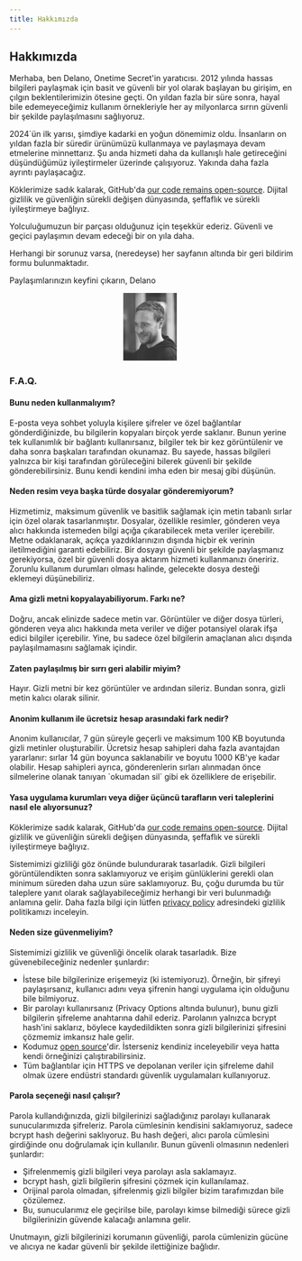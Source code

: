 ```yaml
---
title: Hakkımızda
---
```


<article class="prose dark:prose-invert md:prose-lg lg:prose-xl">
  <h2>
    Hakkımızda
  </h2>

  <p>
    Merhaba, ben Delano, Onetime Secret'in yaratıcısı. 2012 yılında hassas bilgileri paylaşmak için basit ve güvenli bir yol olarak başlayan bu girişim, en çılgın beklentilerimizin ötesine geçti. On yıldan fazla bir süre sonra, hayal bile edemeyeceğimiz kullanım örnekleriyle her ay milyonlarca sırrın güvenli bir şekilde paylaşılmasını sağlıyoruz.
  </p>

  <p>
    2024`ün ilk yarısı, şimdiye kadarki en yoğun dönemimiz oldu. İnsanların on yıldan fazla bir süredir ürünümüzü kullanmaya ve paylaşmaya devam etmelerine minnettarız. Şu anda hizmeti daha da kullanışlı hale getireceğini düşündüğümüz iyileştirmeler üzerinde çalışıyoruz. Yakında daha fazla ayrıntı paylaşacağız.
  </p>

  <p>
    Köklerimize sadık kalarak, GitHub'da <a href="https://github.com/onetimesecret/onetimesecret">our code remains open-source</a>. Dijital gizlilik ve güvenliğin sürekli değişen dünyasında, şeffaflık ve sürekli iyileştirmeye bağlıyız.
  </p>

  <p>
    Yolculuğumuzun bir parçası olduğunuz için teşekkür ederiz. Güvenli ve geçici paylaşımın devam edeceği bir on yıla daha.
  </p>

  <p>
    Herhangi bir sorunuz varsa, (neredeyse) her sayfanın altında bir geri bildirim formu bulunmaktadır.
  </p>

  <p>
    Paylaşımlarınızın keyfini çıkarın,
Delano
  </p>

  <p style="margin-left: 40%; margin-right: 40%">
    <a
      href="https://delanotes.com/"
      title="Delano Mandelbaum"><img
        src="/public/etc/img/delano-g.png"
        width="95"
        height="120"
        border="0"
      /></a>
  </p>

  <h3>F.A.Q.</h3>

  <h4>Bunu neden kullanmalıyım?</h4>
  <p>
    E-posta veya sohbet yoluyla kişilere şifreler ve özel bağlantılar gönderdiğinizde, bu bilgilerin kopyaları birçok yerde saklanır. Bunun yerine tek kullanımlık bir bağlantı kullanırsanız, bilgiler tek bir kez görüntülenir ve daha sonra başkaları tarafından okunamaz. Bu sayede, hassas bilgileri yalnızca bir kişi tarafından görüleceğini bilerek güvenli bir şekilde gönderebilirsiniz. Bunu kendi kendini imha eden bir mesaj gibi düşünün.
  </p>

  <h4>Neden resim veya başka türde dosyalar gönderemiyorum?</h4>
  <p>
    Hizmetimiz, maksimum güvenlik ve basitlik sağlamak için metin tabanlı sırlar için özel olarak tasarlanmıştır. Dosyalar, özellikle resimler, gönderen veya alıcı hakkında istemeden bilgi açığa çıkarabilecek meta veriler içerebilir. Metne odaklanarak, açıkça yazdıklarınızın dışında hiçbir ek verinin iletilmediğini garanti edebiliriz. Bir dosyayı güvenli bir şekilde paylaşmanız gerekiyorsa, özel bir güvenli dosya aktarım hizmeti kullanmanızı öneririz. Zorunlu kullanım durumları olması halinde, gelecekte dosya desteği eklemeyi düşünebiliriz.
  </p>

  <h4>Ama gizli metni kopyalayabiliyorum. Farkı ne?</h4>
  <p>
    Doğru, ancak elinizde sadece metin var. Görüntüler ve diğer dosya türleri, gönderen veya alıcı hakkında meta veriler ve diğer potansiyel olarak ifşa edici bilgiler içerebilir. Yine, bu sadece özel bilgilerin amaçlanan alıcı dışında paylaşılmamasını sağlamak içindir.
  </p>

  <h4>Zaten paylaşılmış bir sırrı geri alabilir miyim?</h4>
  <p>
    Hayır. Gizli metni bir kez görüntüler ve ardından sileriz. Bundan sonra, gizli metin kalıcı olarak silinir.
  </p>

  <h4>Anonim kullanım ile ücretsiz hesap arasındaki fark nedir?</h4>
  <p>
    Anonim kullanıcılar, 7 gün süreyle geçerli ve maksimum 100 KB boyutunda gizli metinler oluşturabilir. Ücretsiz hesap sahipleri daha fazla avantajdan yararlanır: sırlar 14 gün boyunca saklanabilir ve boyutu 1000 KB'ye kadar olabilir. Hesap sahipleri ayrıca, gönderenlerin sırları alınmadan önce silmelerine olanak tanıyan `okumadan sil` gibi ek özelliklere de erişebilir.
  </p>

  <h4>Yasa uygulama kurumları veya diğer üçüncü tarafların veri taleplerini nasıl ele alıyorsunuz?</h4>
  <p>
    Köklerimize sadık kalarak, GitHub'da <a href="https://github.com/onetimesecret/onetimesecret">our code remains open-source</a>. Dijital gizlilik ve güvenliğin sürekli değişen dünyasında, şeffaflık ve sürekli iyileştirmeye bağlıyız.
  </p>
  <p>
    Sistemimizi gizliliği göz önünde bulundurarak tasarladık. Gizli bilgileri görüntülendikten sonra saklamıyoruz ve erişim günlüklerini gerekli olan minimum süreden daha uzun süre saklamıyoruz. Bu, çoğu durumda bu tür taleplere yanıt olarak sağlayabileceğimiz herhangi bir veri bulunmadığı anlamına gelir. Daha fazla bilgi için lütfen <a href="/privacy">privacy policy</a> adresindeki gizlilik politikamızı inceleyin.
  </p>

  <h4>Neden size güvenmeliyim?</h4>
  <p>
    Sistemimizi gizlilik ve güvenliği öncelik olarak tasarladık. Bize güvenebileceğiniz nedenler şunlardır:
  </p>
  <ul>
    <li>İstese bile bilgilerinize erişemeyiz (ki istemiyoruz). Örneğin, bir şifreyi paylaşırsanız, kullanıcı adını veya şifrenin hangi uygulama için olduğunu bile bilmiyoruz.</li>
    <li>Bir parolayı kullanırsanız (Privacy Options altında bulunur), bunu gizli bilgilerin şifreleme anahtarına dahil ederiz. Parolanın yalnızca bcrypt hash'ini saklarız, böylece kaydedildikten sonra gizli bilgilerinizi şifresini çözmemiz imkansız hale gelir.</li>
    <li>Kodumuz <a href="https://github.com/onetimesecret/onetimesecret">open source</a>'dir. İsterseniz kendiniz inceleyebilir veya hatta kendi örneğinizi çalıştırabilirsiniz.</li>
    <li>Tüm bağlantılar için HTTPS ve depolanan veriler için şifreleme dahil olmak üzere endüstri standardı güvenlik uygulamaları kullanıyoruz.</li>
  </ul>

  <h4>Parola seçeneği nasıl çalışır?</h4>
  <p>
    Parola kullandığınızda, gizli bilgilerinizi sağladığınız parolayı kullanarak sunucularımızda şifreleriz. Parola cümlesinin kendisini saklamıyoruz, sadece bcrypt hash değerini saklıyoruz. Bu hash değeri, alıcı parola cümlesini girdiğinde onu doğrulamak için kullanılır. Bunun güvenli olmasının nedenleri şunlardır:
  </p>
  <ul>
    <li>Şifrelenmemiş gizli bilgileri veya parolayı asla saklamayız.</li>
    <li>bcrypt hash, gizli bilgilerin şifresini çözmek için kullanılamaz.</li>
    <li>Orijinal parola olmadan, şifrelenmiş gizli bilgiler bizim tarafımızdan bile çözülemez.</li>
    <li>Bu, sunucularımız ele geçirilse bile, parolayı kimse bilmediği sürece gizli bilgilerinizin güvende kalacağı anlamına gelir.</li>
  </ul>
  <p>
    Unutmayın, gizli bilgilerinizi korumanın güvenliği, parola cümlenizin gücüne ve alıcıya ne kadar güvenli bir şekilde ilettiğinize bağlıdır.
  </p>
</article>
